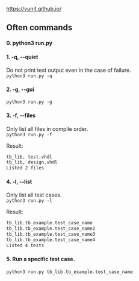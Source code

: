 https://vunit.github.io/

## Often commands
#### 0. python3 run.py

#### 1. -q, --quiet
Do not print test output even in the case of failure. <br/>
`python3 run.py -q`

#### 2. -g, --gui
`python3 run.py -g`

#### 3. -f, --files
Only list all files in compile order. <br/>
`python3 run.py -f`

Result: <br/>
```bash
tb_lib, test.vhdl
tb_lib, design.vhdl
Listed 2 files
```

#### 4. -l, --list
Only list all test cases. <br/>
`python3 run.py -l`

Result: <br/>
```bash
tb_lib.tb_example.test_case_name
tb_lib.tb_example.test_case_name2
tb_lib.tb_example.test_case_name3
tb_lib.tb_example.test_case_name4
Listed 4 tests
```

#### 5. Run a specific test case.
`python3 run.py tb_lib.tb_example.test_case_name`
